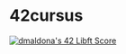 # 42cursus

<a href="https://github.com/JaeSeoKim/badge42"><img src="https://badge42.vercel.app/api/v2/cl7ow6huw00490hmd5jw78fxd/project/2622839" alt="dmaldona's 42 Libft Score" /></a>
